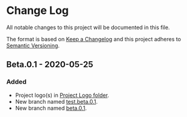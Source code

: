 # Change Log
All notable changes to this project will be documented in this file.

The format is based on [Keep a Changelog](https://keepachangelog.com/) and this project adheres to [Semantic Versioning](https://semver.org/).

## Beta.0.1 - 2020-05-25
### Added
- Project logo(s) in [Project Logo folder](logo).
- New branch named [test.beta.0.1](https://github.com/dreams137/daydream/tree/beta.0.1).
- New branch named [beta.0.1](https://github.com/dreams137/daydream/tree/beta.0.1).
